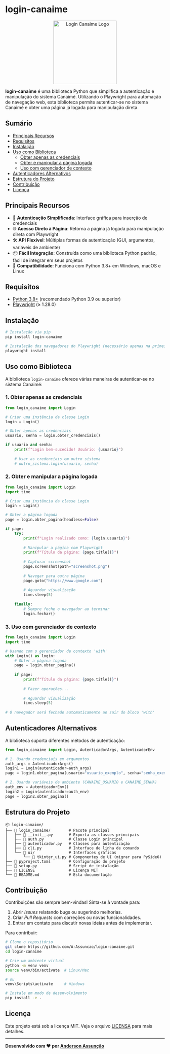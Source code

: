 # login-canaime

<p align="center">
  <img src="https://github.com/A-Assuncao/login-canaime/raw/main/docs/images/brasao.png" alt="Login Canaime Logo" width="200"/>
</p>

**login-canaime** é uma biblioteca Python que simplifica a autenticação e manipulação do sistema Canaimé. Utilizando o Playwright para automação de navegação web, esta biblioteca permite autenticar-se no sistema Canaimé e obter uma página já logada para manipulação direta.

## Sumário

- [Principais Recursos](#principais-recursos)
- [Requisitos](#requisitos)
- [Instalação](#instalação)
- [Uso como Biblioteca](#uso-como-biblioteca)
  - [Obter apenas as credenciais](#1-obter-apenas-as-credenciais)
  - [Obter e manipular a página logada](#2-obter-e-manipular-a-página-logada)
  - [Uso com gerenciador de contexto](#3-uso-com-gerenciador-de-contexto)
- [Autenticadores Alternativos](#autenticadores-alternativos)
- [Estrutura do Projeto](#estrutura-do-projeto)
- [Contribuição](#contribuição)
- [Licença](#licença)

## Principais Recursos

- 🔑 **Autenticação Simplificada**: Interface gráfica para inserção de credenciais
- 🌐 **Acesso Direto à Página**: Retorna a página já logada para manipulação direta com Playwright
- 🛠️ **API Flexível**: Múltiplas formas de autenticação (GUI, argumentos, variáveis de ambiente)
- 📦 **Fácil Integração**: Construída como uma biblioteca Python padrão, fácil de integrar em seus projetos
- 🔄 **Compatibilidade**: Funciona com Python 3.8+ em Windows, macOS e Linux

## Requisitos

- [Python 3.8+](https://www.python.org/) (recomendado Python 3.9 ou superior)
- [Playwright](https://pypi.org/project/playwright/) (≥ 1.28.0)

## Instalação

```bash
# Instalação via pip
pip install login-canaime

# Instalação dos navegadores do Playwright (necessário apenas na primeira vez)
playwright install
```

## Uso como Biblioteca

A biblioteca `login-canaime` oferece várias maneiras de autenticar-se no sistema Canaimé:

### 1. Obter apenas as credenciais

```python
from login_canaime import Login

# Criar uma instância da classe Login
login = Login()

# Obter apenas as credenciais
usuario, senha = login.obter_credenciais()

if usuario and senha:
    print(f"Login bem-sucedido! Usuário: {usuario}")
    
    # Usar as credenciais em outro sistema
    # outro_sistema.login(usuario, senha)
```

### 2. Obter e manipular a página logada

```python
from login_canaime import Login
import time

# Criar uma instância da classe Login
login = Login()

# Obter a página logada
page = login.obter_pagina(headless=False)

if page:
    try:
        print(f"Login realizado como: {login.usuario}")
        
        # Manipular a página com Playwright
        print(f"Título da página: {page.title()}")
        
        # Capturar screenshot
        page.screenshot(path="screenshot.png")
        
        # Navegar para outra página
        page.goto("https://www.google.com")
        
        # Aguardar visualização
        time.sleep(5)
        
    finally:
        # Sempre feche o navegador ao terminar
        login.fechar()
```

### 3. Uso com gerenciador de contexto

```python
from login_canaime import Login
import time

# Usando com o gerenciador de contexto 'with'
with Login() as login:
    # Obter a página logada
    page = login.obter_pagina()
    
    if page:
        print(f"Título da página: {page.title()}")
        
        # Fazer operações...
        
        # Aguardar visualização
        time.sleep(5)
    
# O navegador será fechado automaticamente ao sair do bloco 'with'
```

## Autenticadores Alternativos

A biblioteca suporta diferentes métodos de autenticação:

```python
from login_canaime import Login, AutenticadorArgs, AutenticadorEnv

# 1. Usando credenciais em argumentos
auth_args = AutenticadorArgs()
login1 = Login(autenticador=auth_args)
page = login1.obter_pagina(usuario="usuario_exemplo", senha="senha_exemplo")

# 2. Usando variáveis de ambiente (CANAIME_USUARIO e CANAIME_SENHA)
auth_env = AutenticadorEnv()
login2 = Login(autenticador=auth_env)
page = login2.obter_pagina()
```

## Estrutura do Projeto

```
📦 login-canaime/
├── 📂 login_canaime/        # Pacote principal
│   ├── 📄 __init__.py       # Exporta as classes principais
│   ├── 📄 auth.py           # Classe Login principal 
│   ├── 📄 autenticador.py   # Classes para autenticação
│   ├── 📄 cli.py            # Interface de linha de comando
│   └── 📂 ui/               # Interfaces gráficas
│       └── 📄 tkinter_ui.py # Componentes de UI (migrar para PySide6)
├── 📄 pyproject.toml        # Configuração do projeto
├── 📄 setup.py              # Script de instalação
├── 📄 LICENSE               # Licença MIT
└── 📄 README.md             # Esta documentação
```

## Contribuição

Contribuições são sempre bem-vindas! Sinta-se à vontade para:

1. Abrir _Issues_ relatando bugs ou sugerindo melhorias.
2. Criar _Pull Requests_ com correções ou novas funcionalidades.
3. Entrar em contato para discutir novas ideias antes de implementar.

Para contribuir:

```bash
# Clone o repositório
git clone https://github.com/A-Assuncao/login-canaime.git
cd login-canaime

# Crie um ambiente virtual
python -m venv venv
source venv/bin/activate  # Linux/Mac

# ou
venv\Scripts\activate     # Windows

# Instale em modo de desenvolvimento
pip install -e .
```

## Licença

Este projeto está sob a licença MIT. Veja o arquivo [LICENSA](LICENSE.md) para mais detalhes.

---

**Desenvolvido com ♥ por [Anderson Assunção](https://github.com/A-Assuncao)** 